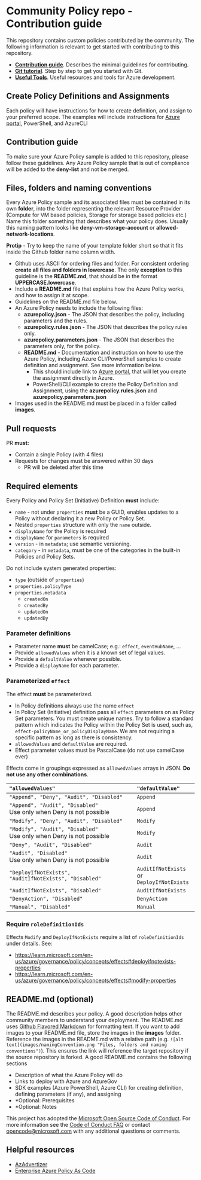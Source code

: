 # Community Policy repo - Contribution guide

This repository contains custom policies contributed by the community. The following information is relevant to get started with contributing to this repository.

- [**Contribution guide**](/README.md#Contributing). Describes the minimal guidelines for contributing.
- [**Git tutorial**](https://guides.github.com/activities/hello-world/). Step by step to get you started with Git.
- [**Useful Tools**](/1-contribution-guide/useful-tools.md#useful-tools). Useful resources and tools for Azure development.

## Create Policy Definitions and Assignments

Each policy will have instructions for how to create definition, and assign to your preferred scope.
The examples will include instructions for [Azure portal](https://portal.azure.com), PowerShell, and AzureCLI

## Contribution guide

To make sure your Azure Policy sample is added to this repository, please follow these guidelines. Any Azure Policy sample that is out of compliance will be added to the **deny-list** and not be merged.

## Files, folders and naming conventions

Every Azure Policy sample and its associated files must be contained in its own **folder**, into the folder representing the relevant Resource Provider (Compute for VM based policies, Storage for storage based policies etc.) Name this folder something that describes what your policy does. Usually this naming pattern looks like **deny-vm-storage-account** or **allowed-network-locations**.

**Protip** - Try to keep the name of your template folder short so that it fits inside the Github folder name column width.

- Github uses ASCII for ordering files and folder. For consistent ordering **create all files and folders in lowercase**. The only **exception** to this guideline is the **README.md**, that should be in the format **UPPERCASE.lowercase**.
- Include a **README.md** file that explains how the Azure Policy works, and how to assign it at scope.
- Guidelines on the README.md file below.
- An Azure Policy needs to include the following files:
  - **azurepolicy.json** - The JSON that describes the policy, including parameters and the rules.
  - **azurepolicy.rules.json** - The JSON that describes the policy rules only.
  - **azurepolicy.parameters.json** - The JSON that describes the parameters only, for the policy.
  - **README.md** - Documentation and instruction on how to use the Azure Policy, including Azure CLI/PowerShell samples to create definition and assignment. See more information below.
    - This should include link to [Azure portal](https://portal.azure.com), that will let you create the assignment directly in Azure.
    - PowerShell/CLI example to create the Policy Definition and Assignment, using the **azurepolicy.rules.json** and **azurepolicy.parameters.json**
- Images used in the README.md must be placed in a folder called **images**.

## Pull requests

PR **must:**

- Contain a single Policy (with 4 files)
- Requests for changes must be answered within 30 days
  - PR will be deleted after this time

## Required elements

Every Policy and Policy Set (Initiative) Definition **must** include:

- `name` - not under `properties` **must** be a GUID, enables updates to a Policy without declaring it a new Policy or Policy Set.
- Nested `properties` structure with only the `name` outside.
- `displayName` for the Policy is required
- `displayName` for `parameters` is required
- `version` - in `metadata`; use semantic versioning.
- `category` - in `metadata`, must be one of the categories in the built-in Policies and Policy Sets.

Do not include system generated properties:

- `type` (outside of `properties`)
- `properties.policyType`
- `properties.metadata`
  - `createdOn`
  - `createdBy`
  - `updatedOn`
  - `updatedBy`

### Parameter definitions

- Parameter name **must** be camelCase; e.g.: `effect`, `eventHubName`, ...
- Provide `allowedValues` when it is a known set of legal values.
- Provide a `defaultValue` whenever possible.
- Provide a `displayName` for each parameter.

### Parameterized `effect`

The effect **must** be parameterized.

- In Policy definitions always use the name `effect`
- In Policy Set (Initiative) definition pass all `effect` parameters on as Policy Set parameters. You must create unique names. Try to follow a standard pattern which indicates the Policy within the Policy Set is used, such as, `effect-policyName_or_policyDisplayName`. We are not requiring a specific pattern as long as there is consistency.
- `allowedValues` and `defaultValue` are required.
- Effect parameter values must be PascalCase (do not use camelCase ever)

Effects come in groupings expressed as `allowedValues` arrays in JSON. **Do not use any other combinations**.

| `"allowedValues"` | `"defaultValue"` |
| :---------------- | :--------------- |
| `"Append", "Deny", "Audit", "Disabled"` | `Append` |
| `"Append", "Audit", "Disabled"` <br/> Use only when Deny is not possible | `Append` |
| `"Modify", "Deny", "Audit", "Disabled"` | `Modify` |
| `"Modify", "Audit", "Disabled"` <br/> Use only when Deny is not possible | `Modify` |
| `"Deny", "Audit", "Disabled"` | `Audit` |
| `"Audit", "Disabled"` <br/> Use only when Deny is not possible | `Audit` |
| `"DeployIfNotExists", "AuditIfNotExists", "Disabled"` | `AuditIfNotExists` or <br/> `DeployIfNotExists` |
| `"AuditIfNotExists", "Disabled"` | `AuditIfNotExists` |
| `"DenyAction", "Disabled"` | `DenyAction` |
| `"Manual", "Disabled"` | `Manual` |

### Require `roleDefinitionIds`

Effects `Modify` and `DeployIfNotExists` require a list of `roleDefinitionIds` under details. See:

- <https://learn.microsoft.com/en-us/azure/governance/policy/concepts/effects#deployifnotexists-properties>
- <https://learn.microsoft.com/en-us/azure/governance/policy/concepts/effects#modify-properties>

## README.md (optional)

The README.md describes your policy. A good description helps other community members to understand your deployment. The README.md uses [Github Flavored Markdown](https://guides.github.com/features/mastering-markdown/) for formatting text. If you want to add images to your README.md file, store the images in the **images** folder. Reference the images in the README.md with a relative path (e.g. `![alt text](images/namingConvention.png "Files, folders and naming conventions")`). This ensures the link will reference the target repository if the source repository is forked. A good README.md contains the following sections

- Description of what the Azure Policy will do
- Links to deploy with Azure and AzureGov
- SDK examples (Azure PowerShell, Azure CLI) for creating definition, defining parameters (if any), and assigning
- *Optional: Prerequisites
- *Optional: Notes

This project has adopted the [Microsoft Open Source Code of Conduct](https://opensource.microsoft.com/codeofconduct/). For more information see the [Code of Conduct FAQ](https://opensource.microsoft.com/codeofconduct/faq/) or contact [opencode@microsoft.com](mailto:opencode@microsoft.com) with any additional questions or comments.

## Helpful resources

- [AzAdvertizer](https://www.azadvertizer.net/index.html)
- [Enterprise Azure Policy As Code](https://aka.ms/epac)

